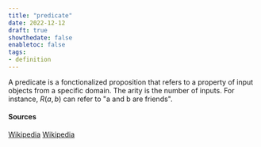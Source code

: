 ```yaml
---
title: "predicate"
date: 2022-12-12
draft: true
showthedate: false
enabletoc: false
tags:
- definition
---
```


A predicate is a fonctionalized proposition that refers to a property of input objects from a specific domain. 
The arity is the number of inputs. For instance, $R(a,b)$  can refer to  "a and b are friends". 

#### Sources
[Wikipedia](https://fr.wikipedia.org/wiki/Calcul_des_pr%C3%A9dicats)
[Wikipedia](https://fr.wikipedia.org/wiki/Pr%C3%A9dicat_(linguistique))
